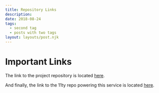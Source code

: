 ```yaml
---
title: Repository Links
description:  
date: 2018-08-24
tags:
  - second tag
  - posts with two tags
layout: layouts/post.njk
---
```


# Important Links

The link to the project repository is located [here](https://github.com/zjohnson10/final-project-vocab).

And finally, the link to the 11ty repo powering this service is located [here](https://github.com/RajivThummala-psu/TermGlossaryGroupE11ty).
